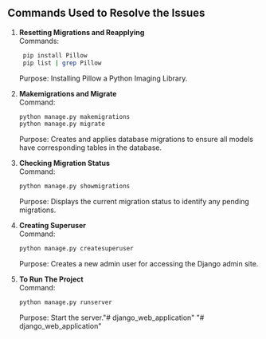 


## Commands Used to Resolve the Issues


1. **Resetting Migrations and Reapplying**  
   Commands:
   ```bash
    pip install Pillow
    pip list | grep Pillow
   ```
   Purpose: Installing Pillow a Python Imaging Library.

2. **Makemigrations and Migrate**  
   Command:
   ```bash
   python manage.py makemigrations
   python manage.py migrate
   ```
   Purpose: Creates and applies database migrations to ensure all models have corresponding tables in the database.

3. **Checking Migration Status**  
   Command:
   ```bash
   python manage.py showmigrations
   ```
   Purpose: Displays the current migration status to identify any pending migrations.



5. **Creating Superuser**  
   Command:
   ```bash
   python manage.py createsuperuser
   ```
   Purpose: Creates a new admin user for accessing the Django admin site.

6. **To Run The Project**  
   Command:
   ```bash
   python manage.py runserver
   ```
   Purpose: Start the server."# django_web_application" 
"# django_web_application" 
